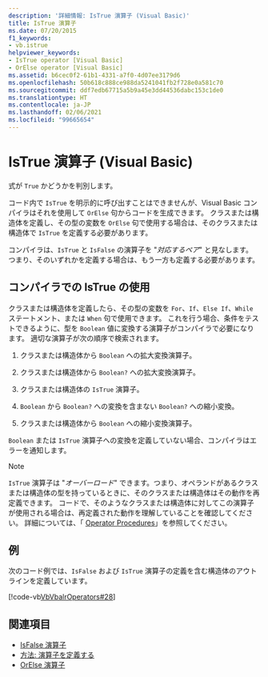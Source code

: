 ```yaml
---
description: '詳細情報: IsTrue 演算子 (Visual Basic)'
title: IsTrue 演算子
ms.date: 07/20/2015
f1_keywords:
- vb.istrue
helpviewer_keywords:
- IsTrue operator [Visual Basic]
- OrElse operator [Visual Basic]
ms.assetid: b6cec0f2-61b1-4331-a7f0-4d07ee3179d6
ms.openlocfilehash: 50b618c888ce988da5241041fb2f728e0a581c70
ms.sourcegitcommit: ddf7edb67715a5b9a45e3dd44536dabc153c1de0
ms.translationtype: HT
ms.contentlocale: ja-JP
ms.lasthandoff: 02/06/2021
ms.locfileid: "99665654"
---
```

# <a name="istrue-operator-visual-basic"></a>IsTrue 演算子 (Visual Basic)

式が `True` かどうかを判別します。  
  
 コード内で `IsTrue` を明示的に呼び出すことはできませんが、Visual Basic コンパイラはそれを使用して `OrElse` 句からコードを生成できます。 クラスまたは構造体を定義し、その型の変数を `OrElse` 句で使用する場合は、そのクラスまたは構造体で `IsTrue` を定義する必要があります。  
  
 コンパイラは、`IsTrue` と `IsFalse` の演算子を "*対応するペア*" と見なします。 つまり、そのいずれかを定義する場合は、もう一方も定義する必要があります。  
  
## <a name="compiler-use-of-istrue"></a>コンパイラでの IsTrue の使用  

 クラスまたは構造体を定義したら、その型の変数を `For`、`If`、`Else If`、`While` ステートメント、または `When` 句で使用できます。 これを行う場合、条件をテストできるように、型を `Boolean` 値に変換する演算子がコンパイラで必要になります。 適切な演算子が次の順序で検索されます。  
  
1. クラスまたは構造体から `Boolean` への拡大変換演算子。  
  
2. クラスまたは構造体から `Boolean?` への拡大変換演算子。  
  
3. クラスまたは構造体の `IsTrue` 演算子。  
  
4. `Boolean` から `Boolean?` への変換を含まない `Boolean?` への縮小変換。  
  
5. クラスまたは構造体から `Boolean` への縮小変換演算子。  
  
 `Boolean` または `IsTrue` 演算子への変換を定義していない場合、コンパイラはエラーを通知します。  
  
> [!NOTE]
> `IsTrue` 演算子は "*オーバーロード*" できます。つまり、オペランドがあるクラスまたは構造体の型を持っているときに、そのクラスまたは構造体はその動作を再定義できます。 コードで、そのようなクラスまたは構造体に対してこの演算子が使用される場合は、再定義された動作を理解していることを確認してください。 詳細については、「 [Operator Procedures](../../programming-guide/language-features/procedures/operator-procedures.md)」を参照してください。  
  
## <a name="example"></a>例  

 次のコード例では、`IsFalse` および `IsTrue` 演算子の定義を含む構造体のアウトラインを定義しています。  
  
 [!code-vb[VbVbalrOperators#28](~/samples/snippets/visualbasic/VS_Snippets_VBCSharp/VbVbalrOperators/VB/Class1.vb#28)]  
  
## <a name="see-also"></a>関連項目

- [IsFalse 演算子](isfalse-operator.md)
- [方法: 演算子を定義する](../../programming-guide/language-features/procedures/how-to-define-an-operator.md)
- [OrElse 演算子](orelse-operator.md)
